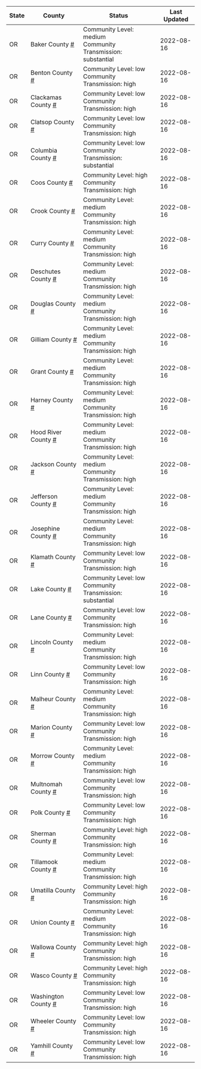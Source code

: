 State | County | Status | Last Updated
--- | --- | --- | --- 
OR | Baker County <a href="#baker_county">#</a> | <a name="baker_county"></a>Community Level: medium<br/>Community Transmission: substantial | 2022-08-16
OR | Benton County <a href="#benton_county">#</a> | <a name="benton_county"></a>Community Level: low<br/>Community Transmission: high | 2022-08-16
OR | Clackamas County <a href="#clackamas_county">#</a> | <a name="clackamas_county"></a>Community Level: low<br/>Community Transmission: high | 2022-08-16
OR | Clatsop County <a href="#clatsop_county">#</a> | <a name="clatsop_county"></a>Community Level: low<br/>Community Transmission: high | 2022-08-16
OR | Columbia County <a href="#columbia_county">#</a> | <a name="columbia_county"></a>Community Level: low<br/>Community Transmission: substantial | 2022-08-16
OR | Coos County <a href="#coos_county">#</a> | <a name="coos_county"></a>Community Level: high<br/>Community Transmission: high | 2022-08-16
OR | Crook County <a href="#crook_county">#</a> | <a name="crook_county"></a>Community Level: medium<br/>Community Transmission: high | 2022-08-16
OR | Curry County <a href="#curry_county">#</a> | <a name="curry_county"></a>Community Level: medium<br/>Community Transmission: high | 2022-08-16
OR | Deschutes County <a href="#deschutes_county">#</a> | <a name="deschutes_county"></a>Community Level: medium<br/>Community Transmission: high | 2022-08-16
OR | Douglas County <a href="#douglas_county">#</a> | <a name="douglas_county"></a>Community Level: medium<br/>Community Transmission: high | 2022-08-16
OR | Gilliam County <a href="#gilliam_county">#</a> | <a name="gilliam_county"></a>Community Level: medium<br/>Community Transmission: high | 2022-08-16
OR | Grant County <a href="#grant_county">#</a> | <a name="grant_county"></a>Community Level: medium<br/>Community Transmission: high | 2022-08-16
OR | Harney County <a href="#harney_county">#</a> | <a name="harney_county"></a>Community Level: medium<br/>Community Transmission: high | 2022-08-16
OR | Hood River County <a href="#hood_river_county">#</a> | <a name="hood_river_county"></a>Community Level: medium<br/>Community Transmission: high | 2022-08-16
OR | Jackson County <a href="#jackson_county">#</a> | <a name="jackson_county"></a>Community Level: medium<br/>Community Transmission: high | 2022-08-16
OR | Jefferson County <a href="#jefferson_county">#</a> | <a name="jefferson_county"></a>Community Level: medium<br/>Community Transmission: high | 2022-08-16
OR | Josephine County <a href="#josephine_county">#</a> | <a name="josephine_county"></a>Community Level: medium<br/>Community Transmission: high | 2022-08-16
OR | Klamath County <a href="#klamath_county">#</a> | <a name="klamath_county"></a>Community Level: low<br/>Community Transmission: high | 2022-08-16
OR | Lake County <a href="#lake_county">#</a> | <a name="lake_county"></a>Community Level: low<br/>Community Transmission: substantial | 2022-08-16
OR | Lane County <a href="#lane_county">#</a> | <a name="lane_county"></a>Community Level: low<br/>Community Transmission: high | 2022-08-16
OR | Lincoln County <a href="#lincoln_county">#</a> | <a name="lincoln_county"></a>Community Level: medium<br/>Community Transmission: high | 2022-08-16
OR | Linn County <a href="#linn_county">#</a> | <a name="linn_county"></a>Community Level: low<br/>Community Transmission: high | 2022-08-16
OR | Malheur County <a href="#malheur_county">#</a> | <a name="malheur_county"></a>Community Level: medium<br/>Community Transmission: high | 2022-08-16
OR | Marion County <a href="#marion_county">#</a> | <a name="marion_county"></a>Community Level: low<br/>Community Transmission: high | 2022-08-16
OR | Morrow County <a href="#morrow_county">#</a> | <a name="morrow_county"></a>Community Level: medium<br/>Community Transmission: high | 2022-08-16
OR | Multnomah County <a href="#multnomah_county">#</a> | <a name="multnomah_county"></a>Community Level: low<br/>Community Transmission: high | 2022-08-16
OR | Polk County <a href="#polk_county">#</a> | <a name="polk_county"></a>Community Level: low<br/>Community Transmission: high | 2022-08-16
OR | Sherman County <a href="#sherman_county">#</a> | <a name="sherman_county"></a>Community Level: high<br/>Community Transmission: high | 2022-08-16
OR | Tillamook County <a href="#tillamook_county">#</a> | <a name="tillamook_county"></a>Community Level: medium<br/>Community Transmission: high | 2022-08-16
OR | Umatilla County <a href="#umatilla_county">#</a> | <a name="umatilla_county"></a>Community Level: high<br/>Community Transmission: high | 2022-08-16
OR | Union County <a href="#union_county">#</a> | <a name="union_county"></a>Community Level: medium<br/>Community Transmission: high | 2022-08-16
OR | Wallowa County <a href="#wallowa_county">#</a> | <a name="wallowa_county"></a>Community Level: high<br/>Community Transmission: high | 2022-08-16
OR | Wasco County <a href="#wasco_county">#</a> | <a name="wasco_county"></a>Community Level: high<br/>Community Transmission: high | 2022-08-16
OR | Washington County <a href="#washington_county">#</a> | <a name="washington_county"></a>Community Level: low<br/>Community Transmission: high | 2022-08-16
OR | Wheeler County <a href="#wheeler_county">#</a> | <a name="wheeler_county"></a>Community Level: low<br/>Community Transmission: high | 2022-08-16
OR | Yamhill County <a href="#yamhill_county">#</a> | <a name="yamhill_county"></a>Community Level: low<br/>Community Transmission: high | 2022-08-16
